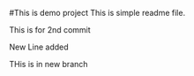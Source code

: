 #This is demo project
This is simple readme file.

This is for 2nd commit

New Line added

THis is in new branch